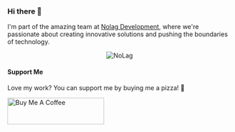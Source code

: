 ### Hi there 👋

I'm part of the amazing team at [Nolag Development](https://store.nolag.dev), where we're passionate about creating innovative solutions and pushing the boundaries of technology.
<p align="center">
  <img src="[https://cdn.discordapp.com/attachments/1187825767007129700/1189220493518192690/DALLE_2023-12-23_09.25.07_-_Create_a_wide_banner_image_that_delves_into_the_energetic_and_urban_atmosphere_of_GTA_5_highlighting_the_games_iconic_cityscape_with_bright_neon_lig-74uZbjAN1-transformed.png](https://cdn.discordapp.com/attachments/1187825767007129700/1189220493518192690/DALLE_2023-12-23_09.25.07_-_Create_a_wide_banner_image_that_delves_into_the_energetic_and_urban_atmosphere_of_GTA_5_highlighting_the_games_iconic_cityscape_with_bright_neon_lig-74uZbjAN1-transformed.png?ex=659d5ee4&is=658ae9e4&hm=878fa2fc8858bc73ef34e1f28ad7140d88df8b426c9524c4c343dbd82f24b991&)" alt="NoLag" >
</p>

#### Support Me
Love my work? You can support me by buying me a pizza! 🍕

<p align="left">
  <a href="https://www.buymeacoffee.com/Axel2222" target="_blank"><img src="https://cdn.buymeacoffee.com/buttons/v2/default-yellow.png" alt="Buy Me A Coffee" style="height: 60px !important;width: 217px !important;" ></a>
</p>

<!-- Add more about yourself, your projects, and your achievements -->
